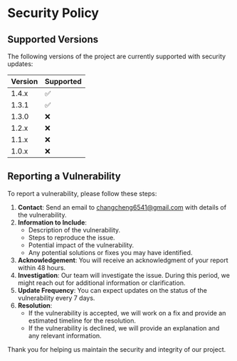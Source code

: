 # Security Policy

## Supported Versions

The following versions of the project are currently supported with security updates:

| Version | Supported          |
| ------- | ------------------ |
| 1.4.x   | :white_check_mark: |
| 1.3.1   | :white_check_mark: |
| 1.3.0   | :x:                |
| 1.2.x   | :x:                |
| 1.1.x   | :x:                |
| 1.0.x   | :x:                |

## Reporting a Vulnerability

To report a vulnerability, please follow these steps:

1. **Contact**: Send an email to [changcheng6541@gmail.com](mailto:changcheng6541@gmail.com) with details of the vulnerability.
2. **Information to Include**:
   - Description of the vulnerability.
   - Steps to reproduce the issue.
   - Potential impact of the vulnerability.
   - Any potential solutions or fixes you may have identified.
3. **Acknowledgement**: You will receive an acknowledgment of your report within 48 hours.
4. **Investigation**: Our team will investigate the issue. During this period, we might reach out for additional information or clarification.
5. **Update Frequency**: You can expect updates on the status of the vulnerability every 7 days.
6. **Resolution**:
   - If the vulnerability is accepted, we will work on a fix and provide an estimated timeline for the resolution.
   - If the vulnerability is declined, we will provide an explanation and any relevant information.

Thank you for helping us maintain the security and integrity of our project.
